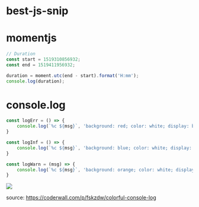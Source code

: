 # best-js-snip






# momentjs
``` javascript
// Duration 
const start = 1519310856932;
const end = 1519411956932;

duration = moment.utc(end - start).format('H:mm');
console.log(duration);
```

# console.log 

``` javascript
const logErr = () => {
    console.log(`%c ${msg}`, 'background: red; color: white; display: block;');
}

const logInf = () => {
    console.log(`%c ${msg}`, 'background: blue; color: white; display: block;');
}

const logWarn = (msg) => {
    console.log(`%c ${msg}`, 'background: orange; color: white; display: block;');
}
```
![](https://coderwall-assets-0.s3.amazonaws.com/uploads/picture/file/1146/Screen_shot_2013-01-16_at_5.40.03_PM.png)

source: https://coderwall.com/p/fskzdw/colorful-console-log
